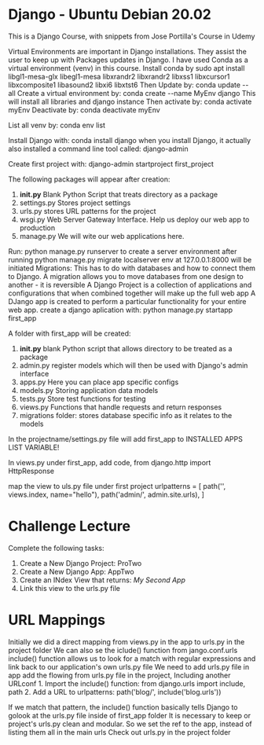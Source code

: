 # Django - Ubuntu Debian 20.02
This is a Django Course, with snippets from Jose Portilla's Course in Udemy

Virtual Environments are important in Django installations. They assist the user to keep up with Packages updates in Django. I have used Conda as a virtual environment (venv) in this course.
Install conda by sudo apt install libgl1-mesa-glx libegl1-mesa libxrandr2 libxrandr2 libxss1 libxcursor1 libxcomposite1 libasound2 libxi6 libxtst6
Then Update by: conda update --all
Create a virtual environment by: conda create --name MyEnv django
This will install all libraries and django instance
Then activate by: conda activate myEnv
Deactivate by: conda deactivate myEnv

List all venv by: conda env list

Install Django with: conda install django
when you install Django, it actually also installed a command line tool called: django-admin

Create first project with: django-admin startproject first_project


The following packages will appear after creation:
1. __init.py__ Blank Python Script that treats directory as a package
2. settings.py Stores project settings
3. urls.py stores URL patterns for the project
4. wsgi.py Web Server Gateway Interface. Help us deploy our web app to production
5. manage.py We will wite our web applications here.

Run: python manage.py runserver to create a server environment after running python manage.py migrate
localserver env at 127.0.0.1:8000 will be initiated
Migrations: This has to do with databases and how to connect them to Django. A migration allows you to move databases from one design to another - it is reversible
A Django Project is a collection of applications and configurations that when combined together will make up the full web app
A DJango app is created to perform a particular functionality for your entire web app.
create a django aplication with: python manage.py startapp first_app

A folder with first_app will be created:
1. __init.py__ blank Python script that allows directory to be treated as a package
2. admin.py register models which will then be used with Django's admin interface
3. apps.py Here you can place app specific configs
4. models.py Storing application data models
5. tests.py Store test functions for testing
6. views.py Functions that handle requests and return responses
7. migrations folder: stores database specific info as it relates to the models

In the projectname/settings.py file will add first_app to INSTALLED APPS LIST VARIABLE!

In views.py under first_app, add code, from django.http import HttpResponse

map the view to uls.py file under first project
urlpatterns = [
    path('', views.index, name="hello"),
    path('admin/', admin.site.urls),
]

# Challenge Lecture
Complete the following tasks:
1. Create a New Django Project: ProTwo
2. Create a New Django App: AppTwo
3. Create an INdex View that returns:
        <em>My Second App </em>
4. Link this view to the urls.py file

# URL Mappings
Initially we did a direct mapping from views.py in the app to urls.py in the project folder
We can also se the iclude() function from jango.conf.urls
include() function allows us to look for a match with regular expressions and link back to our application's own urls.py file
We need to add urls.py file in app
add the flowing from urls.py file in the project, Including another URLconf
    1. Import the include() function: from django.urls import include, path
    2. Add a URL to urlpatterns:  path('blog/', include('blog.urls'))

If we match that pattern, the include() function basically tells Django to golook at the urls.py file inside of first_app folder
It is necessary to keep or project's urls.py clean and modular. So we set the ref to the app, instead of listing them all in the main urls
Check out urls.py in the project folder
